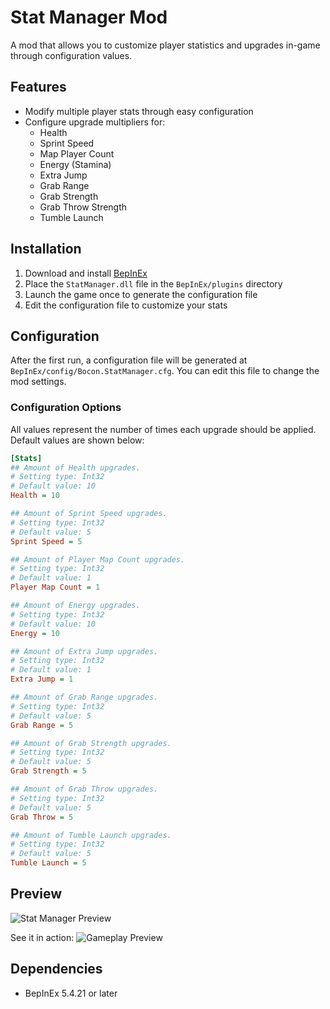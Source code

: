 # Stat Manager Mod

A mod that allows you to customize player statistics and upgrades in-game through configuration values.

## Features

- Modify multiple player stats through easy configuration
- Configure upgrade multipliers for:
  - Health
  - Sprint Speed
  - Map Player Count
  - Energy (Stamina)
  - Extra Jump
  - Grab Range
  - Grab Strength
  - Grab Throw Strength
  - Tumble Launch

## Installation

1. Download and install [BepInEx](https://thunderstore.io/c/repo/p/BepInEx/BepInExPack/)
2. Place the `StatManager.dll` file in the `BepInEx/plugins` directory
3. Launch the game once to generate the configuration file
4. Edit the configuration file to customize your stats

## Configuration

After the first run, a configuration file will be generated at `BepInEx/config/Bocon.StatManager.cfg`. You can edit this file to change the mod settings.

### Configuration Options

All values represent the number of times each upgrade should be applied. Default values are shown below:

```ini
[Stats]
## Amount of Health upgrades.
# Setting type: Int32
# Default value: 10
Health = 10

## Amount of Sprint Speed upgrades.
# Setting type: Int32
# Default value: 5
Sprint Speed = 5

## Amount of Player Map Count upgrades.
# Setting type: Int32
# Default value: 1
Player Map Count = 1

## Amount of Energy upgrades.
# Setting type: Int32
# Default value: 10
Energy = 10

## Amount of Extra Jump upgrades.
# Setting type: Int32
# Default value: 1
Extra Jump = 1

## Amount of Grab Range upgrades.
# Setting type: Int32
# Default value: 5
Grab Range = 5

## Amount of Grab Strength upgrades.
# Setting type: Int32
# Default value: 5
Grab Strength = 5

## Amount of Grab Throw upgrades.
# Setting type: Int32
# Default value: 5
Grab Throw = 5

## Amount of Tumble Launch upgrades.
# Setting type: Int32
# Default value: 5
Tumble Launch = 5
```

## Preview

![Stat Manager Preview](https://cdn.bocon.wtf/u/AL5F7rmZ.png)

See it in action:
![Gameplay Preview](https://cdn.bocon.wtf/u/yJ0pE4DW.gif)

## Dependencies

- BepInEx 5.4.21 or later
